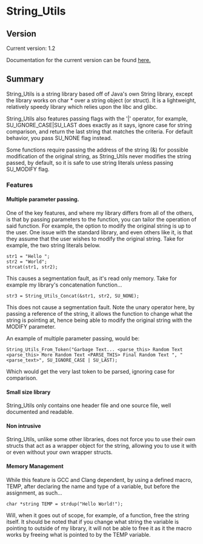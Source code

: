# String_Utils

## Version

Current version: 1.2

Documentation for the current version can be found [here.](http://theif519.github.io/String_Utils_Documentation/)

## Summary

String_Utils is a string library based off of Java's own String library, except the library works on char * over a string object (or struct). It is a lightweight, relatively speedy library which relies upon the libc and glibc.

String_Utils also features passing flags with the '|' operator, for example, SU_IGNORE_CASE|SU_LAST does exactly as it says, ignore case for string comparison, and return the last string that matches the criteria. For default behavior, you pass SU_NONE flag instead.

Some functions require passing the address of the string (&) for possible modification of the original string, as String_Utils never modifies the string passed, by default, so it is safe to use string literals unless passing SU_MODIFY flag.

### Features

#### Multiple parameter passing.

One of the key features, and where my library differs from all of the others, is that by passing parameters to the function, you can tailor the operation of said function. For example, the option to modify the original string is up to the user. One issue with the standard library, and even others like it, is that they assume that the user wishes to modify the original string. Take for example, the two string literals below.

```
str1 = "Hello ";  
str2 = "World";
strcat(str1, str2);
```
This causes a segmentation fault, as it's read only memory. Take for example my library's concatenation function...

```
str3 = String_Utils_Concat(&str1, str2, SU_NONE);
```
This does not cause a segmentation fault. Note the unary operator here, by passing a reference of the string, it allows the function to change what the string is pointing at, hence being able to modify the original string with the MODIFY parameter.

An example of multiple parameter passing, would be:

```
String_Utils_From_Token("Garbage Text... <parse_this> Random Text <parse_this> More Random Text <PARSE_THIS> Final Random Text ", "<parse_text>", SU_IGNORE_CASE | SU_LAST);
``` 

Which would get the very last token to be parsed, ignoring case for comparison. 

#### Small size library

String_Utils only contains one header file and one source file, well documented and readable.

#### Non intrusive

String_Utils, unlike some other libraries, does not force you to use their own structs that act as a wrapper object for the
string, allowing you to use it with or even without your own wrapper structs. 

#### Memory Management

While this feature is GCC and Clang dependent, by using a defined macro, TEMP, after declaring the name and type of a variable, but before the assignment, as such...

```
char *string TEMP = strdup("Hello World!");
```

Will, when it goes out of scope, for example, of a function, free the string itself. It should be noted that if you change what string the variable is pointing to outside of my library, it will not be able to free it as it the macro works by freeing what is pointed to by the TEMP variable.

